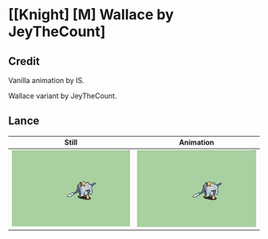 # [\[Knight\] \[M\] Wallace by JeyTheCount]

## Credit

Vanilla animation by IS.

Wallace variant by JeyTheCount.
	
## Lance

| Still | Animation |
| :---: | :-------: |
| ![Lance still](./Lance_000.png) | ![Lance animation](./Lance.gif) |
